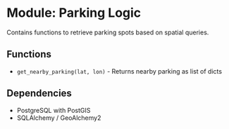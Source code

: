 # Module: Parking Logic

Contains functions to retrieve parking spots based on spatial queries.

## Functions
- `get_nearby_parking(lat, lon)` - Returns nearby parking as list of dicts

## Dependencies
- PostgreSQL with PostGIS
- SQLAlchemy / GeoAlchemy2